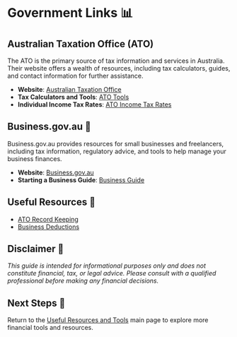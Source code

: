 # Government Links 📊

## Australian Taxation Office (ATO)

The ATO is the primary source of tax information and services in Australia. Their website offers a wealth of resources, including tax calculators, guides, and contact information for further assistance.

- **Website**: [Australian Taxation Office](https://www.ato.gov.au/)
- **Tax Calculators and Tools**: [ATO Tools](https://www.ato.gov.au/Calculators-and-tools/)
- **Individual Income Tax Rates**: [ATO Income Tax Rates](https://www.ato.gov.au/Rates/Individual-income-tax-rates/)

## Business.gov.au 🏢

Business.gov.au provides resources for small businesses and freelancers, including tax information, regulatory advice, and tools to help manage your business finances.

- **Website**: [Business.gov.au](https://www.business.gov.au/)
- **Starting a Business Guide**: [Business Guide](https://www.business.gov.au/Guide/Starting)

## Useful Resources 🔗

- [ATO Record Keeping](https://www.ato.gov.au/Business/Record-keeping-for-business/)
- [Business Deductions](https://www.ato.gov.au/business/income-and-deductions-for-business/deductions/)

## Disclaimer 🚨

*This guide is intended for informational purposes only and does not constitute financial, tax, or legal advice. Please consult with a qualified professional before making any financial decisions.*

## Next Steps 🚀

Return to the [Useful Resources and Tools](resources-and-tools.md) main page to explore more financial tools and resources.
